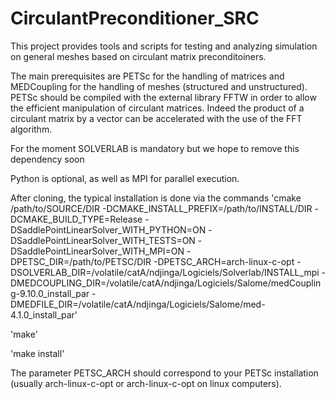 # CirculantPreconditioner_SRC

This project provides tools and scripts for testing and analyzing simulation on general meshes based on circulant matrix preconditoiners.

The main prerequisites are PETSc for the handling of matrices and MEDCoupling for the handling of meshes (structured and unstructured).
PETSc should be compiled with the external library FFTW in order to allow the efficient manipulation of circulant matrices. Indeed the product of a circulant matrix by a vector can be accelerated with the use of the FFT algorithm.  

For the moment SOLVERLAB is mandatory but we hope to remove this dependency soon  

Python is optional, as well as MPI for parallel execution.

After cloning, the typical installation is done via the commands
'cmake /path/to/SOURCE/DIR -DCMAKE_INSTALL_PREFIX=/path/to/INSTALL/DIR  -DCMAKE_BUILD_TYPE=Release -DSaddlePointLinearSolver_WITH_PYTHON=ON -DSaddlePointLinearSolver_WITH_TESTS=ON -DSaddlePointLinearSolver_WITH_MPI=ON -DPETSC_DIR=/path/to/PETSC/DIR -DPETSC_ARCH=arch-linux-c-opt -DSOLVERLAB_DIR=/volatile/catA/ndjinga/Logiciels/Solverlab/INSTALL_mpi -DMEDCOUPLING_DIR=/volatile/catA/ndjinga/Logiciels/Salome/medCoupling-9.10.0_install_par -DMEDFILE_DIR=/volatile/catA/ndjinga/Logiciels/Salome/med-4.1.0_install_par'

'make'

'make install'

The parameter PETSC_ARCH should correspond to your PETSc installation (usually arch-linux-c-opt or arch-linux-c-opt on linux computers).


